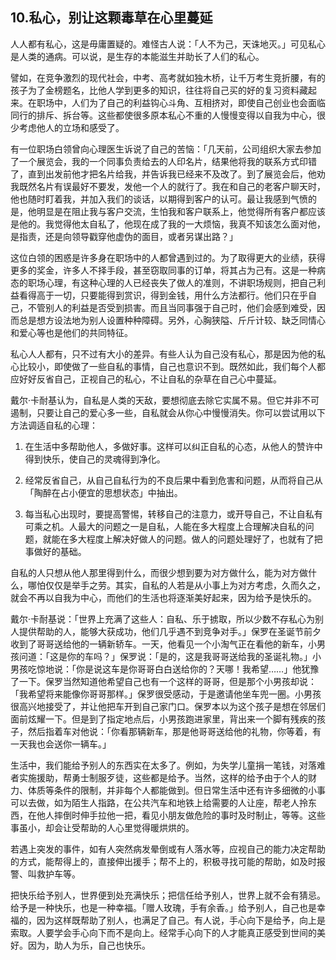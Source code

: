 ## 10.私心，别让这颗毒草在心里蔓延
人人都有私心，这是毋庸置疑的。难怪古人说：「人不为己，天诛地灭。」可见私心是人类的通病。可以说，是生存的本能滋生并助长了人们的私心。


譬如，在竞争激烈的现代社会，中考、高考就如独木桥，让千万考生竞折腰，有的孩子为了金榜题名，比他人学到更多的知识，往往将自己买的好的复习资料藏起来。在职场中，人们为了自己的利益钩心斗角、互相挤对，即使自己创业也会面临同行的排斥、拆台等。这些都使很多原本私心不重的人慢慢变得以自我为中心，很少考虑他人的立场和感受了。


有一位职场白领曾向心理医生诉说了自己的苦恼：「几天前，公司组织大家去参加了一个展览会，我的一个同事负责给去的人印名片，结果他将我的联系方式印错了，直到出发前他才把名片给我，并告诉我已经来不及改了。到了展览会后，他劝我既然名片有误最好不要发，发他一个人的就行了。我在和自己的老客户聊天时，他也随时盯着我，并加入我们的谈话，以期得到客户的认可。最让我感到气愤的是，他明显是在阻止我与客户交流，生怕我和客户联系上，他觉得所有客户都应该是他的。我觉得他太自私了，他现在成了我的一大烦恼，我真不知该怎么面对他，是指责，还是向领导戳穿他虚伪的面目，或者另谋出路？」


这位白领的困惑是许多身在职场中的人都曾遇到过的。为了取得更大的业绩，获得更多的奖金，许多人不择手段，甚至窃取同事的订单，将其占为己有。这是一种病态的职场心理，有这种心理的人已经丧失了做人的准则，不讲职场规则，把自己利益看得高于一切，只要能得到赏识，得到金钱，用什么方法都行。他们只在乎自己，不管别人的利益是否受到损害。而且当同事强于自己时，他们会感到难受，因而总是想方设法地为别人设置种种障碍。另外，心胸狭隘、斤斤计较、缺乏同情心和爱心等也是他们的共同特征。


私心人人都有，只不过有大小的差异。有些人认为自己没有私心，那是因为他的私心比较小，即使做了一些自私的事情，自己也意识不到。既然如此，我们每个人都应好好反省自己，正视自己的私心，不让自私的杂草在自己心中蔓延。


戴尔·卡耐基认为，自私是人类的天敌，要想彻底去除它实属不易。但它并非不可遏制，只要让自己的爱心多一些，自私就会从你心中慢慢消失。你可以尝试用以下方法调适自私的心理：


1. 在生活中多帮助他人，多做好事。这样可以纠正自私的心态，从他人的赞许中得到快乐，使自己的灵魂得到净化。


2. 经常反省自己，从自己自私行为的不良后果中看到危害和问题，从而将自己从「陶醉在占小便宜的思想状态」中抽出。


3. 每当私心出现时，要提高警惕，转移自己的注意力，或开导自己，不让自私有可乘之机。人最大的问题之一是自私，人能在多大程度上合理解决自私的问题，就能在多大程度上解决好做人的问题。做人的问题处理好了，也就有了把事做好的基础。


自私的人只想从他人那里得到什么，而很少想到要为对方做什么，能为对方做什么，哪怕仅仅是举手之劳。其实，自私的人若是从小事上为对方考虑，久而久之，就会不再以自我为中心，而他们的生活也将逐渐美好起来，因为给予是快乐的。


戴尔·卡耐基说：「世界上充满了这些人：自私、乐于掳取，所以少数不存私心为别人提供帮助的人，能够大获成功，他们几乎遇不到竞争对手。」保罗在圣诞节前夕收到了哥哥送给他的一辆新轿车。一天，他看见一个小淘气正在看他的新车，小男孩问道：「这是你的车吗？」保罗说：「是的，这是我哥哥送给我的圣诞礼物。」小男孩吃惊地说：「你是说这车是你哥哥白白送给你的？天哪！我希望……」他犹豫了一下。保罗当然知道他希望自己也有一个这样的哥哥，但是那个小男孩却说：「我希望将来能像你哥哥那样。」保罗很受感动，于是邀请他坐车兜一圈。小男孩很高兴地接受了，并让他把车开到自己家门口。保罗本以为这个孩子是想在邻居们面前炫耀一下。但是到了指定地点后，小男孩跑进家里，背出来一个脚有残疾的孩子，然后指着车对他说：「你看那辆新车，那是他哥哥送给他的礼物，你等着，有一天我也会送你一辆车。」


生活中，我们能给予别人的东西实在太多了。例如，为失学儿童捐一笔钱，对落难者实施援助，帮勇士制服歹徒，这些都是给予。当然，这样的给予由于个人的财力、体质等条件的限制，并非每个人都能做到。但日常生活中还有许多细微的小事可以去做，如为陌生人指路，在公共汽车和地铁上给需要的人让座，帮老人拎东西，在他人摔倒时伸手拉他一把，看见小朋友做危险的事时及时制止，等等。这些事虽小，却会让受帮助的人心里觉得暖烘烘的。


若遇上突发的事件，如有人突然病发晕倒或有人落水等，应视自己的能力决定帮助的方式，能帮得上的，直接伸出援手；帮不上的，积极寻找可能的帮助，如及时报警、叫救护车等。


把快乐给予别人，世界便到处充满快乐；把信任给予别人，世界上就不会有猜忌。给予是一种快乐，也是一种幸福。「赠人玫瑰，手有余香。」给予别人，自己也是幸福的，因为这样既帮助了别人，也满足了自己。有人说，手心向下是给予，向上是索取。人要学会手心向下而不是向上。经常手心向下的人才能真正感受到世间的美好。因为，助人为乐，自己也快乐。

